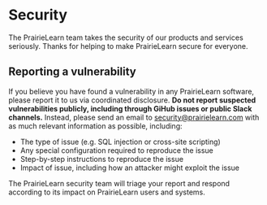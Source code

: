 # Security

The PrairieLearn team takes the security of our products and services seriously. Thanks for helping to make PrairieLearn secure for everyone.

## Reporting a vulnerability

If you believe you have found a vulnerability in any PrairieLearn software, please report it to us via coordinated disclosure. **Do not report suspected vulnerabilities publicly, including through GiHub issues or public Slack channels.** Instead, please send an email to security@prairielearn.com with as much relevant information as possible, including:

- The type of issue (e.g. SQL injection or cross-site scripting)
- Any special configuration required to reproduce the issue
- Step-by-step instructions to reproduce the issue
- Impact of issue, including how an attacker might exploit the issue

The PrairieLearn security team will triage your report and respond according to its impact on PrairieLearn users and systems.
